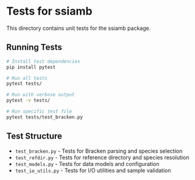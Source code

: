 # Tests for ssiamb

This directory contains unit tests for the ssiamb package.

## Running Tests

```bash
# Install test dependencies
pip install pytest

# Run all tests
pytest tests/

# Run with verbose output
pytest -v tests/

# Run specific test file
pytest tests/test_bracken.py
```

## Test Structure

- `test_bracken.py` - Tests for Bracken parsing and species selection
- `test_refdir.py` - Tests for reference directory and species resolution
- `test_models.py` - Tests for data models and configuration
- `test_io_utils.py` - Tests for I/O utilities and sample validation